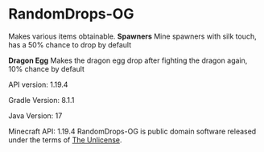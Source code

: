 # RandomDrops-OG
Makes various items obtainable.
**Spawners**
Mine spawners with silk touch, has a 50% chance to drop by default

**Dragon Egg**
Makes the dragon egg drop after fighting the dragon again, 10% chance by default

API version: 1.19.4

Gradle Version: 8.1.1

Java Version: 17

Minecraft API: 1.19.4
RandomDrops-OG is public domain software released under the terms of [The Unlicense](https://github.com/true-og/KotlinTemplate-OG/blob/main/LICENSE).
